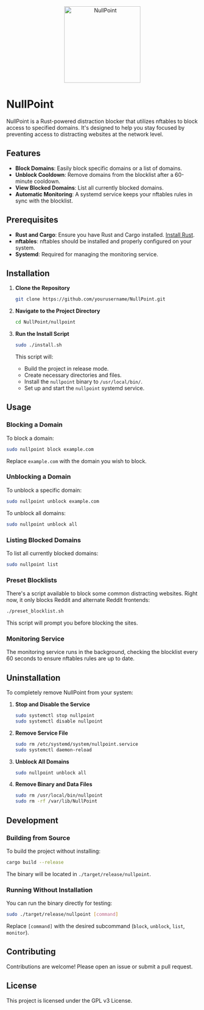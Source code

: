 <div align="center">
<img alt="NullPoint" src="[https://github.com/HenryHolloway/MythMaker/blob/main/assets/TheMythMaker.png](https://github.com/user-attachments/assets/a934292a-e31b-4242-a3e5-a847840ef948)" width="200">
</div>


# NullPoint

NullPoint is a Rust-powered distraction blocker that utilizes nftables to block access to specified domains. It's designed to help you stay focused by preventing access to distracting websites at the network level.

## Features

- **Block Domains**: Easily block specific domains or a list of domains.
- **Unblock Cooldown**: Remove domains from the blocklist after a 60-minute cooldown.
- **View Blocked Domains**: List all currently blocked domains.
- **Automatic Monitoring**: A systemd service keeps your nftables rules in sync with the blocklist.

## Prerequisites

- **Rust and Cargo**: Ensure you have Rust and Cargo installed. [Install Rust](https://www.rust-lang.org/tools/install).
- **nftables**: nftables should be installed and properly configured on your system.
- **Systemd**: Required for managing the monitoring service.

## Installation

1. **Clone the Repository**

   ```bash
   git clone https://github.com/yourusername/NullPoint.git
   ```

2. **Navigate to the Project Directory**

   ```bash
   cd NullPoint/nullpoint
   ```

3. **Run the Install Script**

   ```bash
   sudo ./install.sh
   ```

   This script will:

   - Build the project in release mode.
   - Create necessary directories and files.
   - Install the `nullpoint` binary to `/usr/local/bin/`.
   - Set up and start the `nullpoint` systemd service.

## Usage

### Blocking a Domain

To block a domain:

```bash
sudo nullpoint block example.com
```

Replace `example.com` with the domain you wish to block.

### Unblocking a Domain

To unblock a specific domain:

```bash
sudo nullpoint unblock example.com
```

To unblock all domains:

```bash
sudo nullpoint unblock all
```

### Listing Blocked Domains

To list all currently blocked domains:

```bash
sudo nullpoint list
```

### Preset Blocklists

There's a script available to block some common distracting websites. Right now, it only blocks Reddit and alternate Reddit frontends:

```bash
./preset_blocklist.sh
```

This script will prompt you before blocking the sites.

### Monitoring Service

The monitoring service runs in the background, checking the blocklist every 60 seconds to ensure nftables rules are up to date.

## Uninstallation

To completely remove NullPoint from your system:

1. **Stop and Disable the Service**

   ```bash
   sudo systemctl stop nullpoint
   sudo systemctl disable nullpoint
   ```

2. **Remove Service File**

   ```bash
   sudo rm /etc/systemd/system/nullpoint.service
   sudo systemctl daemon-reload
   ```

3. **Unblock All Domains**

   ```bash
   sudo nullpoint unblock all
   ```

4. **Remove Binary and Data Files**

   ```bash
   sudo rm /usr/local/bin/nullpoint
   sudo rm -rf /var/lib/NullPoint
   ```


## Development

### Building from Source

To build the project without installing:

```bash
cargo build --release
```

The binary will be located in `./target/release/nullpoint`.

### Running Without Installation

You can run the binary directly for testing:

```bash
sudo ./target/release/nullpoint [command]
```

Replace `[command]` with the desired subcommand (`block`, `unblock`, `list`, `monitor`).

## Contributing

Contributions are welcome! Please open an issue or submit a pull request.

## License

This project is licensed under the GPL v3 License.

